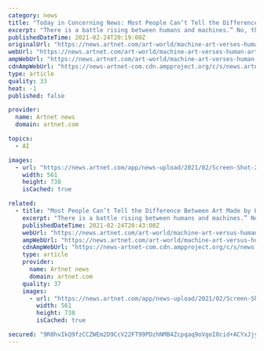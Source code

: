 ```yaml
---
category: news
title: "Today in Concerning News: Most People Can’t Tell the Difference Between Art Made by Humans and by AI, a New Study Says"
excerpt: "There is a battle rising between humans and machines.” No, that’s not a voiceover from another Matrix or Terminator movie. That’s the first line of a new study on how humans perceive artworks made by computers versus those made by humans,"
publishedDateTime: 2021-02-24T20:19:00Z
originalUrl: "https://news.artnet.com/art-world/machine-art-verses-human-art-study-1946514"
webUrl: "https://news.artnet.com/art-world/machine-art-verses-human-art-study-1946514"
ampWebUrl: "https://news.artnet.com/art-world/machine-art-verses-human-art-study-1946514/amp-page"
cdnAmpWebUrl: "https://news-artnet-com.cdn.ampproject.org/c/s/news.artnet.com/art-world/machine-art-verses-human-art-study-1946514/amp-page"
type: article
quality: 33
heat: -1
published: false

provider:
  name: Artnet news
  domain: artnet.com

topics:
  - AI

images:
  - url: "https://news.artnet.com/app/news-upload/2021/02/Screen-Shot-2021-02-24-at-10.44.39-AM.png"
    width: 561
    height: 738
    isCached: true

related:
  - title: "Most People Can’t Tell the Difference Between Art Made by Humans and by AI, a Rather Concerning New Study Says"
    excerpt: "There is a battle rising between humans and machines.” No, that’s not a voiceover from another Matrix or Terminator movie. That’s the first line of a new study on how humans perceive artworks made by computers versus those made by humans,"
    publishedDateTime: 2021-02-24T20:43:00Z
    webUrl: "https://news.artnet.com/art-world/machine-art-versus-human-art-study-1946514"
    ampWebUrl: "https://news.artnet.com/art-world/machine-art-versus-human-art-study-1946514/amp-page"
    cdnAmpWebUrl: "https://news-artnet-com.cdn.ampproject.org/c/s/news.artnet.com/art-world/machine-art-versus-human-art-study-1946514/amp-page"
    type: article
    provider:
      name: Artnet news
      domain: artnet.com
    quality: 37
    images:
      - url: "https://news.artnet.com/app/news-upload/2021/02/Screen-Shot-2021-02-24-at-10.44.39-AM.png"
        width: 561
        height: 738
        isCached: true

secured: "9R0hvIkQ9fzCCZWEm2D9CcV22FT99PDzhNMB4Zcpqaq9oVgoI0cid+ACYxJjyECByqkO5sQHG2i9FimpgOxB6N2rtaiE63+iF3uy96AvA2iZ/3l8Ct+k87Ah9546+nmOQ+8R9nzttv/828dsizejKjBJqKl22pU/pPGlJk49ac4k+ATEbaTksUzpqiLQKsEVp6oqnKRL+WBLLAoIxGjBYt2/JBZqXrS5b+bq5xIg0v2SxHzFokv1GjT85vmR99m+mc+KHHB+20Qxz1jEwcNn+WeY2MLsRrBOd2sXaIPatxP29WLMFr4rUmGc2ErP9VeymC5/CjaHdVUeOTTRCbnZJ6Vhak5uGox0hbFVKgPgMoI=;JTI1568/b9X8O5yeG4bWfA=="
---
```


